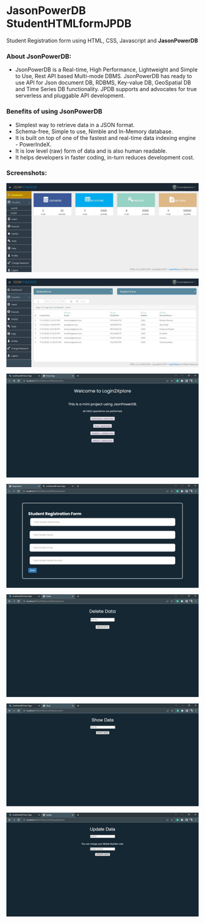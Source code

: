 # JasonPowerDB StudentHTMLformJPDB
Student Registration form using HTML, CSS, Javascript and **JasonPowerDB**

### About JsonPowerDB:
- JsonPowerDB is a Real-time, High Performance, Lightweight and Simple to Use, Rest API based Multi-mode DBMS. JsonPowerDB has ready to use API for Json document DB, RDBMS, Key-value DB, GeoSpatial DB and Time Series DB functionality. JPDB supports and advocates for true serverless and pluggable API development.

### Benefits of using JsonPowerDB
- Simplest way to retrieve data in a JSON format.
- Schema-free, Simple to use, Nimble and In-Memory database.
- It is built on top of one of the fastest and real-time data indexing engine - PowerIndeX.
- It is low level (raw) form of data and is also human readable.
- It helps developers in faster coding, in-turn reduces development cost.

### Screenshots:

![Dashboard](https://github.com/imrosun/StudentHTMLformJPDB/blob/075756d264e04de37495feb2f99487d591de2355/Screenshots/Dashboard.jpg)

![Dashboard](https://github.com/imrosun/StudentHTMLformJPDB/blob/262cd26abc945ccc6622c3858e3425cd175e91f9/Screenshots/VisualizeDatabase.jpg)

![Dashboard](https://github.com/imrosun/StudentHTMLformJPDB/blob/1996d8955ea16ff48a55034ff861eaeb0c03252c/Screenshots/Home.jpg)

![Dashboard](https://github.com/imrosun/StudentHTMLformJPDB/blob/262cd26abc945ccc6622c3858e3425cd175e91f9/Screenshots/StudentRegistration.jpg)

![Dashboard](https://github.com/imrosun/StudentHTMLformJPDB/blob/1996d8955ea16ff48a55034ff861eaeb0c03252c/Screenshots/Delete.jpg)

![Dashboard](https://github.com/imrosun/StudentHTMLformJPDB/blob/1996d8955ea16ff48a55034ff861eaeb0c03252c/Screenshots/Show.jpg)

![Dashboard](https://github.com/imrosun/StudentHTMLformJPDB/blob/1996d8955ea16ff48a55034ff861eaeb0c03252c/Screenshots/Update.jpg)
